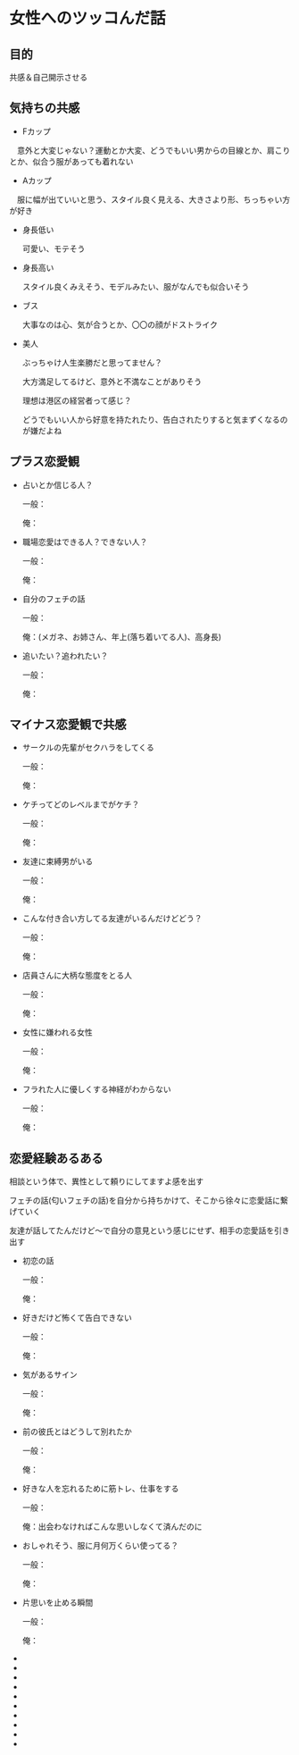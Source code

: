# 女性へのツッコんだ話
## 目的
共感＆自己開示させる

## 気持ちの共感
- Fカップ

　意外と大変じゃない？運動とか大変、どうでもいい男からの目線とか、肩こりとか、似合う服があっても着れない

- Aカップ

　服に幅が出ていいと思う、スタイル良く見える、大きさより形、ちっちゃい方が好き

- 身長低い

  可愛い、モテそう

- 身長高い

  スタイル良くみえそう、モデルみたい、服がなんでも似合いそう

- ブス

  大事なのは心、気が合うとか、〇〇の顔がドストライク

- 美人

  ぶっちゃけ人生楽勝だと思ってません？
  
  大方満足してるけど、意外と不満なことがありそう
  
  理想は港区の経営者って感じ？
  
  どうでもいい人から好意を持たれたり、告白されたりすると気まずくなるのが嫌だよね
 

## プラス恋愛観

- 占いとか信じる人？

  一般：
  
  俺：

- 職場恋愛はできる人？できない人？

  一般：
  
  俺：

- 自分のフェチの話

  一般：
  
  俺：(メガネ、お姉さん、年上(落ち着いてる人)、高身長)
  
- 追いたい？追われたい？

  一般：
  
  俺：

## マイナス恋愛観で共感

- サークルの先輩がセクハラをしてくる

  一般：
  
  俺：

- ケチってどのレベルまでがケチ？

  一般：
  
  俺：

- 友達に束縛男がいる

  一般：
  
  俺：

- こんな付き合い方してる友達がいるんだけどどう？

  一般：
  
  俺：

- 店員さんに大柄な態度をとる人

  一般：
  
  俺：

- 女性に嫌われる女性

  一般：
  
  俺：

- フラれた人に優しくする神経がわからない

  一般：
  
  俺：

## 恋愛経験あるある

相談という体で、異性として頼りにしてますよ感を出す

フェチの話(匂いフェチの話)を自分から持ちかけて、そこから徐々に恋愛話に繋げていく

友達が話してたんだけど〜で自分の意見という感じにせず、相手の恋愛話を引き出す

- 初恋の話

  一般：
  
  俺：

- 好きだけど怖くて告白できない

  一般：
  
  俺：

- 気があるサイン

  一般：
  
  俺：

- 前の彼氏とはどうして別れたか

  一般：
  
  俺：

- 好きな人を忘れるために筋トレ、仕事をする

  一般：
  
  俺：出会わなければこんな思いしなくて済んだのに

- おしゃれそう、服に月何万くらい使ってる？

  一般：
  
  俺：


- 片思いを止める瞬間

  一般：
  
  俺：



- 

- 

- 

- 

- 

- 

- 

- 

- 

- 

